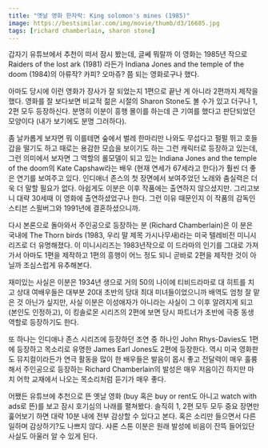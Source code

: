```yaml
---
title: "옛날 영화 한자락: King solomon's mines (1985)"
image: https://bestsimilar.com/img/movie/thumb/d3/16685.jpg
tags: [richard chamberlain, sharon stone]
---
```


갑자기 유튜브에서 추천이 떠서 잠시 봤는데, 글쎄 뭐랄까 이 영화는 1985년 작으로 Raiders of the lost ark (1981) 라든가 Indiana Jones and the temple of the doom (1984)의 아류작? 카피? 오마쥬? 쯤 되는 영화로구나 했다.

아마도 당시에 이런 영화가 장사가 잘 되었는지 1편으로 끝난 게 아니라 2편까지 제작을 했다. 영화를 잘 보다보면 비교적 젊은 시절의 Sharon Stone도 볼 수가 있고 더구나 1, 2편 모두 등장하신다. 분명히 이분이 흥행 몰이를 하는데 큰 기여를 했다고 판단되었던 모양이다 (내가 보기에도 분명 그러하다). 

좀 날카롭게 보자면 뭐 이를테면 숲에서 벌레 한마리만 나와도 무섭다고 펄펄 뛰고 호들갑을 떨기도 하고 때로는 용감한 모습을 보이기도 하는 그런 캐릭터로 등장하고 있는데, 그런 의미에서 보자면 그 역할의 롤모델이 되고 있는 Indiana Jones and the temple of the doom의 Kate Capshaw라는 배우 (현재 연세가 67세라고 한다)가 훨씬 더 좋은 연기를 보여주고 있다. 인디애너 존스의 첫 장면에서 보여주었던 노래와 춤실력은 더욱 더 말할 필요가 없다. 아쉽게도 이분은 이후 작품에는 출연하지 않으셨지만. 그리고보니 대략 30세때 이 영화에 출연하셨었구나 한다. 그런 이유 때문인지 이 작품의 감독인 스티븐 스필버그와 1991년에 결혼하셨으니까.

다시 본론으로 돌아와서 주인공으로 등장하는 분 (Richard Chamberlain)은 이 분은 국내에 The Thorn birds (1983, 우리 말 제목 가시나무새)라는 미국 텔레비전 미니시리즈로 더 유명해졌다. 이 미니시리즈는 1983년작으로 이 드라마의 인기를 그대로 가져가서 아마도 1편을 제작하고 1편의 흥행이 어느 정도 되니 곧바로 2편을 제작한 것이 아닐까 조심스럽게 유추해본다.

재미있는 사실은 이분은 1934년 생으로 거의 50의 나이에 티비드라마로 대 히트를 치고 상대 여배우들은 대부분 20대 초반의 당대 최대 미녀들이었으니까 배역도 엄청 잘 맡은 것 아닌가 싶지만, 사실 이분은 이성애자가 아니라는 사실이 그 이후 알려지게 되고 (본인도 인정하고), 이 킹솔로몬 시리즈의 2편에 보면 당시 파트너가 초반에 극중 동생 역할로 등장하기도 한다.

또 하나는 인디애나 존스 시리즈에 등장하던 조연 중 하나인 John Rhys-Davies도 1편에 등장하고 목소리로 유명한 James Earl Jones도 2편에 등장한다. 역시 미국 영화판도 뮤지컬이라든가 연극 활동을 많이 한 배우들은 발음이 몹시 좋고 전달력이 매우 훌륭해서 주인공으로 등장하는 Richard Chamberlain의 발성은 매우 저음이긴 하지만 마치 어학 교재에서 나오는 목소리처럼 듣기가 매우 좋다.

어쨌든 유튜브에 추천으로 뜬 옛날 영화 (buy 혹은 buy or rent도 아니고 watch with ads로 뜬)를 보고 잠시 호기심의 나래를 펼쳐봤다. 솔직히 1, 2편 모두 모두 중요 장면만 훑어보기 하면 대략 10분 내에 전부 감상할 수 있다고 본다. 혹은 소리만 들으면서 다른 일하며 감상하기?도 나쁘지 않다. 샤론 스톤 이분은 원래 발성에 비음이 잔뜩 들어있단 사실도 아울러 알 수 있게 된다. 

